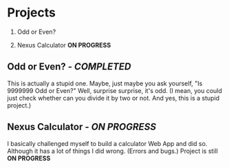 # Projects

1. Odd or Even?

2. Nexus Calculator **ON PROGRESS**

## Odd or Even? - *COMPLETED*

This is actually a stupid one. Maybe, just maybe you ask yourself, "Is 9999999 Odd or Even?" Well, surprise surprise, it's odd. (I mean, you could just check whether can you divide it by two or not. And yes, this is a stupid project.)

## Nexus Calculator - *ON PROGRESS*

I basically challenged myself to build a calculator Web App and did so. Although it has a lot of things I did wrong. (Errors and bugs.) Project is still **ON PROGRESS**
